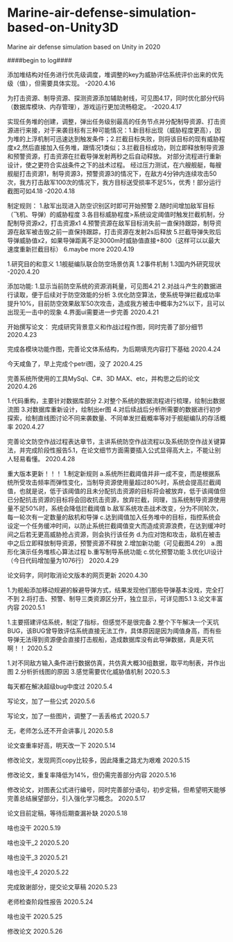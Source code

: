 # Marine-air-defense-simulation-based-on-Unity3D
Marine air defense simulation based on Unity in 2020

####begin to log####

添加堆结构对任务进行优先级调度，堆调整的key为威胁评估系统评价出来的优先级（值），但需要具体实现。
-2020.4.16

为打击资源、制导资源、探测资源添加辅助射线，可见图4.17，同时优化部分代码（数据库模块、内存管理），游戏运行更加流畅稳定。
-2020.4.17

实现任务堆的创建，调整，弹出任务级别最高的任务节点并分配制导资源、打击资源进行来接，对于来袭目标有三种可能情况：1.新目标出现（威胁程度更高），因为堆的上浮机制可迅速达到触发条件；2.拦截目标失败，则将该目标的现有威胁程度x2,然后直接加入任务堆，跟情况1类似；3.拦截目标成功，则立即释放制导资源和预警资源，打击资源在拦截导弹发射两秒之后自动释放。
对部分流程进行重新设计，使之更符合实战条件之下的战术过程。
经过压力测试，在六艘舰艇，每艘舰艇打击资源1，制导资源3，预警资源3的情况下，在敌方4分钟内连续攻击50次，我方打击敌军100次的情况下，我方目标送受损率不足5%，优秀！部分运行截图可如4.18
-2020.4.18

制定规则：
1.敌军出现进入防空识别区时即可开始预警
2.随时间增加敌军目标（飞机、导弹）的威胁程度
3.各目标威胁程度>系统设定阈值时触发拦截机制，分配制导资源x2，打击资源x1
4.预警资源在敌军目标消失前一直保持跟踪，制导资源在敌军被击毁之前一直保持跟踪，打击资源在发射2s后释放
5.拦截导弹失败后导弹威胁值x2，如果导弹距离不足3000m时威胁值直接+800（这样可以以最大速度重新拦截目标）
6.maybe more
2020.4.19

1.研究目的和意义
1.1舰艇编队联合防空场景仿真
1.2事件机制
1.3国内外研究现状
-2020.4.20

添加功能:
1.显示当前防空系统的资源消耗量，可见图4.21
2.对战斗产生的数据进行读取，便于后续对于防空效能的分析
3.优化防空算法，使系统导弹拦截成功率提升10%，目前防空效果敌军50次攻击，造成我方被击中概率为2%以下，且可以出现无一击中的现象
4.界面ui需要进一步完善
2020.4.21

开始撰写论文：
完成研究背景意义和作战过程作图，同时完善了部分细节
2020.4.23

完成各模块功能作图，完善论文体系结构，为后期填充内容打下基础
2020.4.24

今天咸鱼了，早上完成个petri图，没了
2020.4.25

完善系统所使用的工具MySql、C#、3D MAX、etc，并构思之后的论文
2020.4.26

1.代码重构，主要针对数据库部分
2.对整个系统的数据流程进行梳理，绘制出数据流图
3.对数据库重新设计，绘制出er图
4.对后续战后分析所需要的数据进行初步探索，绘制直线图讨论不同来袭数量、不同单发拦截概率等对于舰艇编队的存活概率
2020.4.27

完善论文防空作战过程表达章节，主讲系统防空作战流程以及系统防空作战关键算法，并完成阶段性报告5.1，在论文细节方面需要插入公式显得高大上，不能让别人轻易看懂。
2020.4.28

重大版本更新！！！
1.制定新规则
a.系统所拦截阈值并非一成不变，而是根据系统所受攻击频率而弹性变化，当制导资源使用量超过80%时，系统会提高拦截阈值，也就是说，低于该阈值的且未分配抗击资源的目标将会被放弃，低于该阈值但已分配抗击资源的目标将会回收抗击资源，放弃拦截，同理，当系统制导资源使用量不足50%时，系统会降低拦截阈值
b.敌军系统攻击战术改变，分为不同轮次，每一轮次有一定数量的敌机和导弹
c.达到阈值加入任务堆中的目标，指控系统会设定一个任务缓冲时间，以防止系统拦截阈值变大而造成资源浪费，在达到缓冲时间之后若无更高威胁抢占资源，则会执行该任务
d.为应对饱和攻击，敌机在被击中之后立即释放制导资源，预警资源不释放
2.增加新功能（可见截图4.29）
a.图形化演示任务堆核心算法过程
b.重写制导系统功能
c.优化预警功能
3.优化UI设计
（今日代码增加量为1076行）
2020.4.29

论文码字，同时取消论文版本的网页更新
2020.4.30

1.为舰船添加移动规避的躲避导弹方式，结果发现他们那些导弹基本没戏，完全打不到
2.将打击、预警、制导三类资源区分开，独立显示，可详见图5.1
3.论文丰富内容
2020.5.1

1.主要搭建评估系统，制定了指标，但感觉不是很完备
2.整个下午解决一个天坑BUG，该BUG曾导致评估系统直接无法工作，具体原因是因为阈值身高，而有些导弹无法得到资源便会直接打击舰船，造成数据库没有此导弹数据，真是天坑啊！！
2020.5.2

1.对不同敌方输入条件进行数据仿真，共仿真大概30组数据，取平均制表，并作出图
2.分析折线图的原因
3.感觉需要优化威胁值机制
2020.5.3

每天都在解决超级bug中度过
2020.5.4

写论文，加了一些公式
2020.5.6

写论文，加了一些图片，调整了一丢丢格式
2020.5.7

无，老师怎么还不开会讲事儿
2020.5.8

论文查重率好高，明天改一下
2020.5.14

修改论文，发现网页copy比较多，因此降重之路尤为艰难
2020.5.15

修改论文，重复率降低为14%，但仍需完善部分内容
2020.5.16

修改论文，对图表公式进行编号，同时完善部分语句，初步定稿，但希望明天能够完善总结展望部分，引入强化学习概念。
2020.5.17

论文目前定稿，等待后期查漏补缺
2020.5.18

啥也没干
2020.5.19

啥也没干_2
2020.5.20

啥也没干_3
2020.5.21

啥也没干_4
2020.5.22

完成致谢部分，提交论文草稿
2020.5.23

老师检查阶段性报告
2020.5.24

啥也没干
2020.5.25

修改论文
2020.5.26